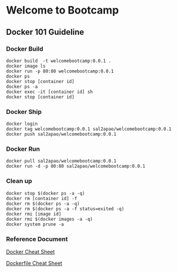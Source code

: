 # Welcome to Bootcamp
## Docker 101 Guideline
### Docker Build
```
docker build  -t welcomebootcamp:0.0.1 .
docker image ls
docker run -p 80:80 welcomebootcamp:0.0.1
docker ps
docker stop [container id]
docker ps -a
docker exec -it [container id] sh
docker stop [container id]
```
### Docker Ship
```
docker login
docker tag welcomebootcamp:0.0.1 sal2apao/welcomebootcamp:0.0.1
docker push sal2apao/welcomebootcamp:0.0.1
```
### Docker Run
```
docker pull sal2apao/welcomebootcamp:0.0.1
docker run -d -p 80:80 sal2apao/welcomebootcamp:0.0.1
```

### Clean up
```
docker stop $(docker ps -a -q)
docker rm [container id] -f
docker rm $(docker ps -a -q)
docker rm $(docker ps -a -f status=exited -q)
docker rmi [image id]
docker rmi $(docker images -a -q)
docker system prune -a
```

### Reference Document
[Docker Cheat Sheet](https://www.docker.com/sites/default/files/d8/2019-09/docker-cheat-sheet.pdf)

[Dockerfile Cheat Sheet](https://kapeli.com/cheat_sheets/Dockerfile.docset/Contents/Resources/Documents/index)